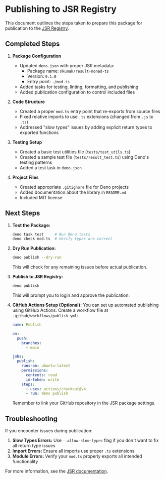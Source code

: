# Publishing to JSR Registry

This document outlines the steps taken to prepare this package for publication to the [JSR Registry](https://jsr.io/).

## Completed Steps

1. **Package Configuration**
   - Updated `deno.json` with proper JSR metadata:
     - Package name: `@kumak/result-monad-ts`
     - Version: `0.1.0`
     - Entry point: `./mod.ts`
   - Added tasks for testing, linting, formatting, and publishing
   - Added publication configuration to control included files

2. **Code Structure**
   - Created a proper `mod.ts` entry point that re-exports from source files
   - Fixed relative imports to use `.ts` extensions (changed from `.js` to `.ts`)
   - Addressed "slow types" issues by adding explicit return types to exported functions

3. **Testing Setup**
   - Created a basic test utilities file (`tests/test_utils.ts`)
   - Created a sample test file (`tests/result_test.ts`) using Deno's testing patterns
   - Added a test task in `deno.json`

4. **Project Files**
   - Created appropriate `.gitignore` file for Deno projects
   - Added documentation about the library in `README.md`
   - Included MIT license

## Next Steps

1. **Test the Package:**
   ```bash
   deno task test     # Run Deno tests
   deno check mod.ts  # Verify types are correct
   ```

2. **Dry Run Publication:**
   ```bash
   deno publish --dry-run
   ```
   This will check for any remaining issues before actual publication.

3. **Publish to JSR Registry:**
   ```bash
   deno publish
   ```
   This will prompt you to login and approve the publication.

4. **GitHub Actions Setup (Optional):**
   You can set up automated publishing using GitHub Actions. Create a workflow file at `.github/workflows/publish.yml`:

   ```yaml
   name: Publish

   on:
     push:
       branches:
         - main

   jobs:
     publish:
       runs-on: ubuntu-latest
       permissions:
         contents: read
         id-token: write
       steps:
         - uses: actions/checkout@v4
         - run: deno publish
   ```

   Remember to link your GitHub repository in the JSR package settings.

## Troubleshooting

If you encounter issues during publication:

1. **Slow Types Errors:** Use `--allow-slow-types` flag if you don't want to fix all return type issues
2. **Import Errors:** Ensure all imports use proper `.ts` extensions
3. **Module Errors:** Verify your `mod.ts` properly exports all intended functionality

For more information, see the [JSR documentation](https://jsr.io/docs/publishing-packages).
